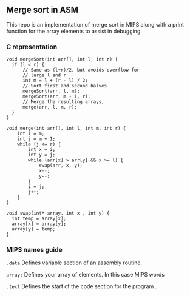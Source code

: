 ## Merge sort in ASM

This repo is an implementation of merge sort in MIPS along with a print function for the array elements to assist in debugging.

### C representation

```
void mergeSort(int arr[], int l, int r) {
  if (l < r) {
      // Same as (l+r)/2, but avoids overflow for
      // large l and r
      int m = l + (r - l) / 2;
      // Sort first and second halves
      mergeSort(arr, l, m);
      mergeSort(arr, m + 1, r);
      // Merge the resulting arrays,
      merge(arr, l, m, r);
  }
}

void merge(int arr[], int l, int m, int r) {
    int i = m;
    int j = m + 1;
    while (j <= r) {
        int x = i;
        int y = j;
        while (arr[x] > arr[y] && x >= l) {
            swap(arr, x, y);
            x--;
            y--;
        }
        i = j;
        j++;
    }
}

void swap(int* array, int x , int y) {
  int temp = array[x];
  array[x] = array[y];
  array[y] = temp;
}

```

### MIPS names guide

`.data`  Defines variable section of an assembly routine.

`array:` Defines your array of elements. In this case MIPS words

`.text`  Defines the start of the code section for the program .
